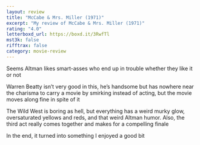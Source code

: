 ```yaml
---
layout: review
title: "McCabe & Mrs. Miller (1971)"
excerpt: "My review of McCabe & Mrs. Miller (1971)"
rating: "4.0"
letterboxd_url: https://boxd.it/3RwfTl
mst3k: false
rifftrax: false
category: movie-review
---
```


Seems Altman likes smart-asses who end up in trouble whether they like it or not

Warren Beatty isn’t very good in this, he’s handsome but has nowhere near the charisma to carry a movie by smirking instead of acting, but the movie moves along fine in spite of it

The Wild West is boring as hell, but everything has a weird murky glow, oversaturated yellows and reds, and that weird Altman humor. Also, the third act really comes together and makes for a compelling finale

In the end, it turned into something I enjoyed a good bit
